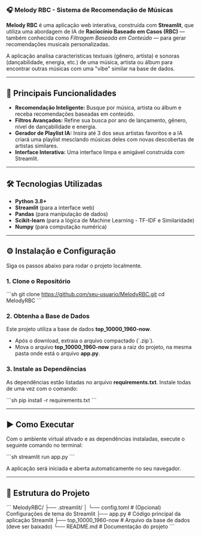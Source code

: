 ### 🎧 Melody RBC - Sistema de Recomendação de Músicas


**Melody RBC** é uma aplicação web interativa, construída com **Streamlit**, que utiliza uma abordagem de IA de **Raciocínio Baseado em Casos (RBC)** — também conhecida como *Filtragem Baseada em Conteúdo* — para gerar recomendações musicais personalizadas.

A aplicação analisa características textuais (gênero, artista) e sonoras (dançabilidade, energia, etc.) de uma música, artista ou álbum para encontrar outras músicas com uma "vibe" similar na base de dados.

---

## 🚀 Principais Funcionalidades

- **Recomendação Inteligente:** Busque por música, artista ou álbum e receba recomendações baseadas em conteúdo.  
- **Filtros Avançados:** Refine sua busca por ano de lançamento, gênero, nível de dançabilidade e energia.  
- **Gerador de Playlist IA:** Insira até 3 dos seus artistas favoritos e a IA criará uma playlist mesclando músicas deles com novas descobertas de artistas similares.  
- **Interface Interativa:** Uma interface limpa e amigável construída com Streamlit.  

---

## 🛠️ Tecnologias Utilizadas

- **Python 3.8+**  
- **Streamlit** (para a interface web)  
- **Pandas** (para manipulação de dados)  
- **Scikit-learn** (para a lógica de Machine Learning - TF-IDF e Similaridade)  
- **Numpy** (para computação numérica)  

---

## ⚙️ Instalação e Configuração

Siga os passos abaixo para rodar o projeto localmente.

### 1. Clone o Repositório
\`\`\`sh
git clone https://github.com/seu-usuario/MelodyRBC.git
cd MelodyRBC
\`\`\`

### 2. Obtenha a Base de Dados
Este projeto utiliza a base de dados **top_10000_1960-now**. 

- Após o download, extraia o arquivo compactado (\`.zip\`).  
- Mova o arquivo **top_10000_1960-now** para a raiz do projeto, na mesma pasta onde está o arquivo **app.py**.  


### 3. Instale as Dependências
As dependências estão listadas no arquivo **requirements.txt**. Instale todas de uma vez com o comando:

\`\`\`sh
pip install -r requirements.txt
\`\`\`

---

## ▶️ Como Executar

Com o ambiente virtual ativado e as dependências instaladas, execute o seguinte comando no terminal:

\`\`\`sh
streamlit run app.py
\`\`\`

A aplicação será iniciada e aberta automaticamente no seu navegador.

---

## 📂 Estrutura do Projeto
\`\`\`
MelodyRBC/
├── .streamlit/
│   └── config.toml      # (Opcional) Configurações de tema do Streamlit
├── app.py               # Código principal da aplicação Streamlit
├── top_10000_1960-now   # Arquivo da base de dados (deve ser baixado)
└── README.md            # Documentação do projeto
\`\`\`
